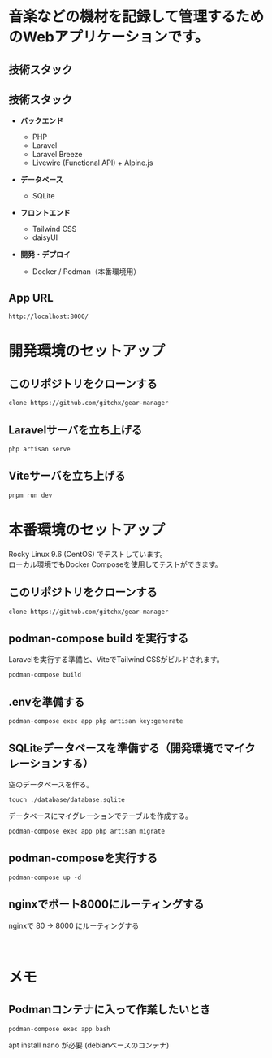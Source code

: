 # 音楽などの機材を記録して管理するためのWebアプリケーションです。

## 技術スタック
## 技術スタック

- **バックエンド**
  - PHP
  - Laravel
  - Laravel Breeze
  - Livewire (Functional API) + Alpine.js

- **データベース**
  - SQLite

- **フロントエンド**
  - Tailwind CSS
  - daisyUI

- **開発・デプロイ**
  - Docker / Podman（本番環境用）


## App URL
~~~
http://localhost:8000/
~~~

# 開発環境のセットアップ

## このリポジトリをクローンする
~~~
clone https://github.com/gitchx/gear-manager
~~~

## Laravelサーバを立ち上げる
~~~
php artisan serve
~~~

## Viteサーバを立ち上げる
~~~
pnpm run dev
~~~

# 本番環境のセットアップ
Rocky Linux 9.6 (CentOS) でテストしています。<br>
ローカル環境でもDocker Composeを使用してテストができます。

## このリポジトリをクローンする
~~~
clone https://github.com/gitchx/gear-manager
~~~

## podman-compose build を実行する
Laravelを実行する準備と、ViteでTailwind CSSがビルドされます。
~~~
podman-compose build
~~~

## .envを準備する
~~~
podman-compose exec app php artisan key:generate
~~~

## SQLiteデータベースを準備する（開発環境でマイクレーションする）
空のデータベースを作る。
~~~
touch ./database/database.sqlite
~~~

データベースにマイグレーションでテーブルを作成する。
~~~
podman-compose exec app php artisan migrate
~~~

## podman-composeを実行する
~~~
podman-compose up -d
~~~


## nginxでポート8000にルーティングする

nginxで 80 -> 8000 にルーティングする

<br>

# メモ
## Podmanコンテナに入って作業したいとき
~~~
podman-compose exec app bash
~~~
apt install nano が必要 (debianベースのコンテナ)
